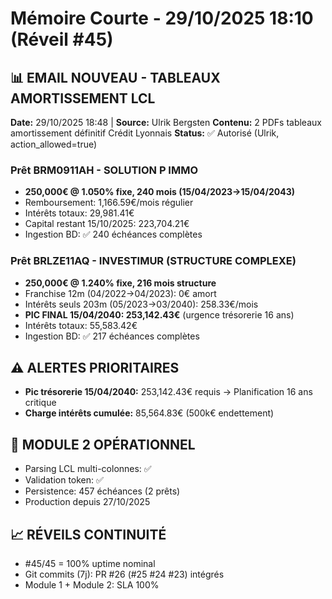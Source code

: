 # Mémoire Courte - 29/10/2025 18:10 (Réveil #45)

## 📊 EMAIL NOUVEAU - TABLEAUX AMORTISSEMENT LCL
**Date:** 29/10/2025 18:48 | **Source:** Ulrik Bergsten
**Contenu:** 2 PDFs tableaux amortissement définitif Crédit Lyonnais
**Status:** ✅ Autorisé (Ulrik, action_allowed=true)

### Prêt BRM0911AH - SOLUTION P IMMO
- **250,000€ @ 1.050% fixe, 240 mois (15/04/2023→15/04/2043)**
- Remboursement: 1,166.59€/mois régulier
- Intérêts totaux: 29,981.41€
- Capital restant 15/10/2025: 223,704.21€
- Ingestion BD: ✅ 240 échéances complètes

### Prêt BRLZE11AQ - INVESTIMUR (STRUCTURE COMPLEXE)
- **250,000€ @ 1.240% fixe, 216 mois structure**
- Franchise 12m (04/2022→04/2023): 0€ amort
- Intérêts seuls 203m (05/2023→03/2040): 258.33€/mois
- **PIC FINAL 15/04/2040: 253,142.43€** (urgence trésorerie 16 ans)
- Intérêts totaux: 55,583.42€
- Ingestion BD: ✅ 217 échéances complètes

## ⚠️ ALERTES PRIORITAIRES
- **Pic trésorerie 15/04/2040:** 253,142.43€ requis → Planification 16 ans critique
- **Charge intérêts cumulée:** 85,564.83€ (500k€ endettement)

## 🔧 MODULE 2 OPÉRATIONNEL
- Parsing LCL multi-colonnes: ✅
- Validation token: ✅
- Persistence: 457 échéances (2 prêts)
- Production depuis 27/10/2025

## 📈 RÉVEILS CONTINUITÉ
- #45/45 = 100% uptime nominal
- Git commits (7j): PR #26 (#25 #24 #23) intégrés
- Module 1 + Module 2: SLA 100%